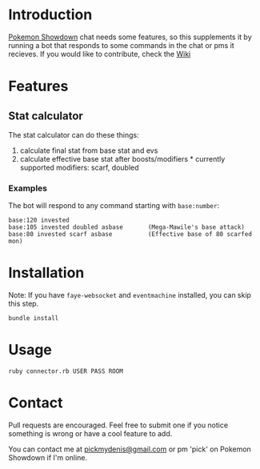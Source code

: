 # Introduction

[Pokemon Showdown][0] chat needs some features, so this supplements it by running a bot that responds to some commands in the chat or pms it recieves. If you would like to contribute, check the [Wiki][0]

  [0]: http://pokemonshowdown.com
  [1]: https://github.com/pickdenis/ps-chatbot/wiki

# Features

## Stat calculator
The stat calculator can do these things:
  1. calculate final stat from base stat and evs
  2. calculate effective base stat after boosts/modifiers
    * currently supported modifiers: scarf, doubled

### Examples

The bot will respond to any command starting with `base:number`: 

    base:120 invested 
    base:105 invested doubled asbase       (Mega-Mawile's base attack)
    base:80 invested scarf asbase          (Effective base of 80 scarfed mon)

# Installation

Note: If you have `faye-websocket` and `eventmachine` installed, you can skip this step.

    bundle install

 
# Usage

   
    ruby connector.rb USER PASS ROOM

# Contact

Pull requests are encouraged. Feel free to submit one if you notice something is wrong or have a cool feature to add.

You can contact me at pickmydenis@gmail.com or pm 'pick' on Pokemon Showdown if I'm online.
